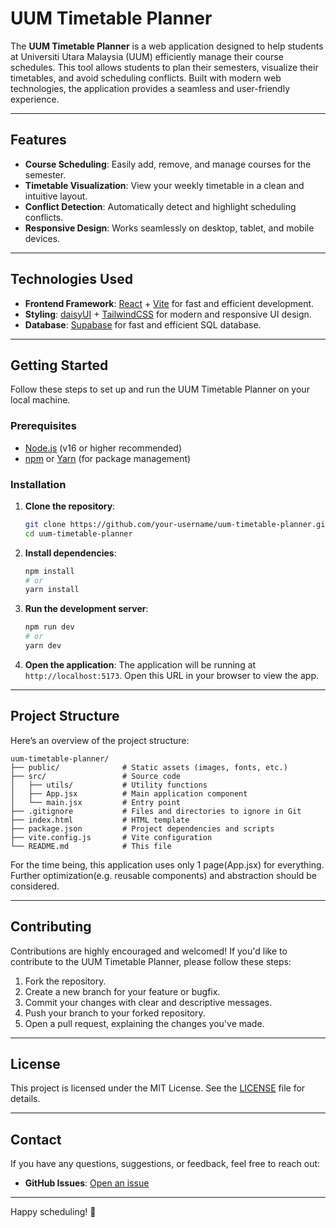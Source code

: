 # UUM Timetable Planner

The **UUM Timetable Planner** is a web application designed to help students at Universiti Utara Malaysia (UUM) efficiently manage their course schedules. This tool allows students to plan their semesters, visualize their timetables, and avoid scheduling conflicts. Built with modern web technologies, the application provides a seamless and user-friendly experience.

---

## Features

- **Course Scheduling**: Easily add, remove, and manage courses for the semester.
- **Timetable Visualization**: View your weekly timetable in a clean and intuitive layout.
- **Conflict Detection**: Automatically detect and highlight scheduling conflicts.
- **Responsive Design**: Works seamlessly on desktop, tablet, and mobile devices.

---

## Technologies Used

- **Frontend Framework**: [React](https://reactjs.org/) + [Vite](https://vitejs.dev/) for fast and efficient development.
- **Styling**: [daisyUI](https://daisyui.com/) + [TailwindCSS](https://tailwindcss.com/) for modern and responsive UI design.
- **Database**: [Supabase](https://supabase.com/) for fast and efficient SQL database.
  
---

## Getting Started

Follow these steps to set up and run the UUM Timetable Planner on your local machine.

### Prerequisites

- [Node.js](https://nodejs.org/) (v16 or higher recommended)
- [npm](https://www.npmjs.com/) or [Yarn](https://yarnpkg.com/) (for package management)

### Installation

1. **Clone the repository**:
   ```bash
   git clone https://github.com/your-username/uum-timetable-planner.git
   cd uum-timetable-planner
   ```

2. **Install dependencies**:
   ```bash
   npm install
   # or
   yarn install
   ```

3. **Run the development server**:
   ```bash
   npm run dev
   # or
   yarn dev
   ```

4. **Open the application**:
   The application will be running at `http://localhost:5173`. Open this URL in your browser to view the app.

---

## Project Structure

Here’s an overview of the project structure:

```
uum-timetable-planner/
├── public/              # Static assets (images, fonts, etc.)
├── src/                 # Source code
│   ├── utils/           # Utility functions
│   ├── App.jsx          # Main application component
│   └── main.jsx         # Entry point
├── .gitignore           # Files and directories to ignore in Git
├── index.html           # HTML template
├── package.json         # Project dependencies and scripts
├── vite.config.js       # Vite configuration
└── README.md            # This file
```
For the time being, this application uses only 1 page(App.jsx) for everything. Further optimization(e.g. reusable components) and abstraction should be considered.

---

## Contributing

Contributions are highly encouraged and welcomed! If you'd like to contribute to the UUM Timetable Planner, please follow these steps:

1. Fork the repository.
2. Create a new branch for your feature or bugfix.
3. Commit your changes with clear and descriptive messages.
4. Push your branch to your forked repository.
5. Open a pull request, explaining the changes you've made.

---

## License

This project is licensed under the MIT License. See the [LICENSE](LICENSE) file for details.

---

## Contact

If you have any questions, suggestions, or feedback, feel free to reach out:

- **GitHub Issues**: [Open an issue](https://github.com/variablekhai/uum-timetable-planner/issues)

---

Happy scheduling! 🎉
